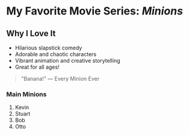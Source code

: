 #  My Favorite Movie Series: *Minions*

## Why I Love It
- Hilarious slapstick comedy
- Adorable and chaotic characters
- Vibrant animation and creative storytelling
- Great for all ages!

> "Banana!" — Every Minion Ever

### Main Minions
1. Kevin
2. Stuart
3. Bob
4. Otto
   

